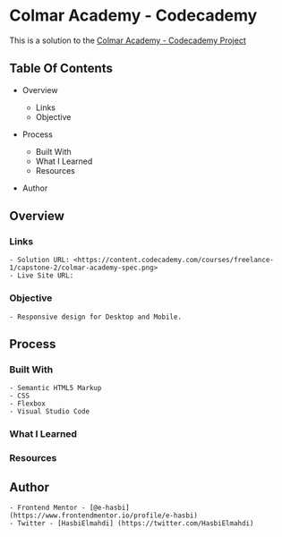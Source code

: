 # Colmar Academy - Codecademy

This is a solution to the [Colmar Academy - Codecademy Project](https://content.codecademy.com/courses/freelance-1/capstone-2/colmar-academy-spec.png)

## Table Of Contents

- Overview
    - Links
    - Objective

- Process
    - Built With
    - What I Learned
    - Resources

- Author

## Overview

### Links

    - Solution URL: <https://content.codecademy.com/courses/freelance-1/capstone-2/colmar-academy-spec.png>
    - Live Site URL: 

### Objective

    - Responsive design for Desktop and Mobile.

## Process

### Built With

    - Semantic HTML5 Markup
    - CSS
    - Flexbox
    - Visual Studio Code

### What I Learned

### Resources

## Author

    - Frontend Mentor - [@e-hasbi] (https://www.frontendmentor.io/profile/e-hasbi)
    - Twitter - [HasbiElmahdi] (https://twitter.com/HasbiElmahdi)
